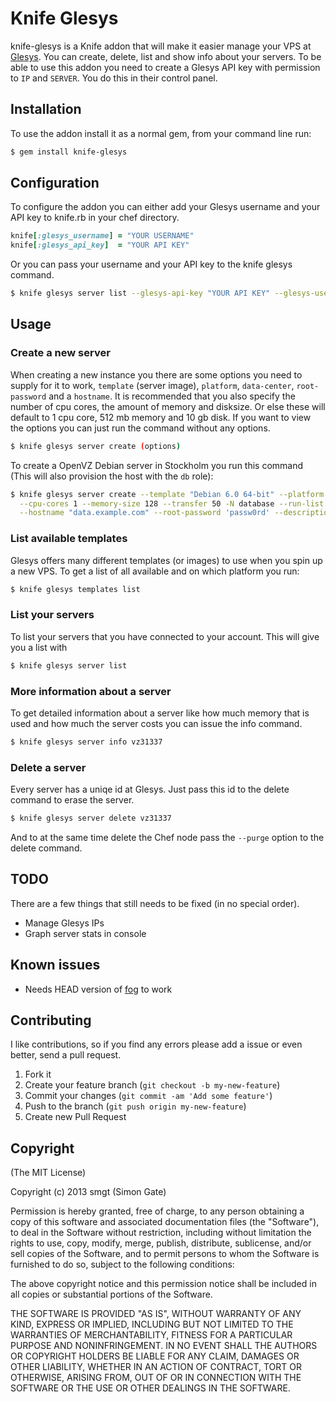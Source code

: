 # Knife Glesys

knife-glesys is a Knife addon that will make it easier manage your VPS at [Glesys](http://www.glesys.se). You can create,
delete, list and show info about your servers.
To be able to use this addon you need to create a Glesys API key with permission to `IP` and `SERVER`. You do this in their control panel.

## Installation

To use the addon install it as a normal gem, from your command line run:

```bash
$ gem install knife-glesys
```

## Configuration

To configure the addon you can either add your Glesys username and your API key to knife.rb in your chef directory.

```ruby
knife[:glesys_username] = "YOUR USERNAME"
knife[:glesys_api_key]  = "YOUR API KEY"
```

Or you can pass your username and your API key to the knife glesys command.

```bash
$ knife glesys server list --glesys-api-key "YOUR API KEY" --glesys-username "YOUR USERNAME"
```

## Usage

### Create a new server

When creating a new instance you there are some options you need to supply for it to work, `template` (server image),
`platform`, `data-center`, `root-password` and a `hostname`. It is recommended that you also specify the number of
cpu cores, the amount of memory and disksize. Or else these will default to 1 cpu core, 512 mb memory and 10 gb disk.
If you want to view the options you can just run the command without any options.

```bash
$ knife glesys server create (options)
```

To create a OpenVZ Debian server in Stockholm you run this command (This will also provision the host with the `db` role):

```bash
$ knife glesys server create --template "Debian 6.0 64-bit" --platform "OpenVZ" --data-center "Stockholm" \
  --cpu-cores 1 --memory-size 128 --transfer 50 -N database --run-list 'role[:db]' \
  --hostname "data.example.com" --root-password 'passw0rd' --description "Redis database server"
```

### List available templates

Glesys offers many different templates (or images) to use when you spin up a new VPS. To get a list of all available and on which platform you run:

```bash
$ knife glesys templates list
```
      
### List your servers

To list your servers that you have connected to your account. This will give you a list with 

```bash
$ knife glesys server list
```

### More information about a server

To get detailed information about a server like how much memory that is used and how much the server costs you can issue the info command.

```bash
$ knife glesys server info vz31337
```

### Delete a server

Every server has a uniqe id at Glesys. Just pass this id to the delete command to erase the server.

```bash
$ knife glesys server delete vz31337
```

And to at the same time delete the Chef node pass the `--purge` option to the delete command.

## TODO

There are a few things that still needs to be fixed (in no special order).

* Manage Glesys IPs
* Graph server stats in console

## Known issues

* Needs HEAD version of [fog](https://github.com/fog/fog) to work

## Contributing

I like contributions, so if you find any errors please add a issue or even better, send a pull request.

1. Fork it
2. Create your feature branch (`git checkout -b my-new-feature`)
3. Commit your changes (`git commit -am 'Add some feature'`)
4. Push to the branch (`git push origin my-new-feature`)
5. Create new Pull Request

## Copyright

(The MIT License)

Copyright (c) 2013 smgt (Simon Gate)

Permission is hereby granted, free of charge, to any person obtaining a copy of this software and associated documentation files (the "Software"), to deal in the Software without restriction, including without limitation the rights to use, copy, modify, merge, publish, distribute, sublicense, and/or sell copies of the Software, and to permit persons to whom the Software is furnished to do so, subject to the following conditions:

The above copyright notice and this permission notice shall be included in all copies or substantial portions of the Software.

THE SOFTWARE IS PROVIDED "AS IS", WITHOUT WARRANTY OF ANY KIND, EXPRESS OR IMPLIED, INCLUDING BUT NOT LIMITED TO THE WARRANTIES OF MERCHANTABILITY, FITNESS FOR A PARTICULAR PURPOSE AND NONINFRINGEMENT. IN NO EVENT SHALL THE AUTHORS OR COPYRIGHT HOLDERS BE LIABLE FOR ANY CLAIM, DAMAGES OR OTHER LIABILITY, WHETHER IN AN ACTION OF CONTRACT, TORT OR OTHERWISE, ARISING FROM, OUT OF OR IN CONNECTION WITH THE SOFTWARE OR THE USE OR OTHER DEALINGS IN THE SOFTWARE.
